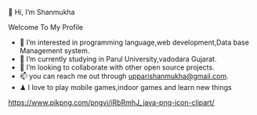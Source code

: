 👋 Hi, I’m Shanmukha
 
 
 Welcome To My Profile 
- 👀 I’m interested in programming language,web development,Data base Management system.
- 🌱 I’m currently studying in Parul University,vadodara Gujarat.
- 💞️ I’m looking to collaborate with other open source projects.
- 📫 you can reach me out through upparishanmukha@gmail.com.
- ♟ I love to play mobile games,indoor games and learn new things 





<!---
shanmukha434/shanmukha434 is a ✨ special ✨ repository because its `README.md` (this file) appears on your GitHub profile.
You can click the Preview link to take a look at your changes.
--->


https://www.pikpng.com/pngvi/iRbRmhJ_java-png-icon-clipart/
